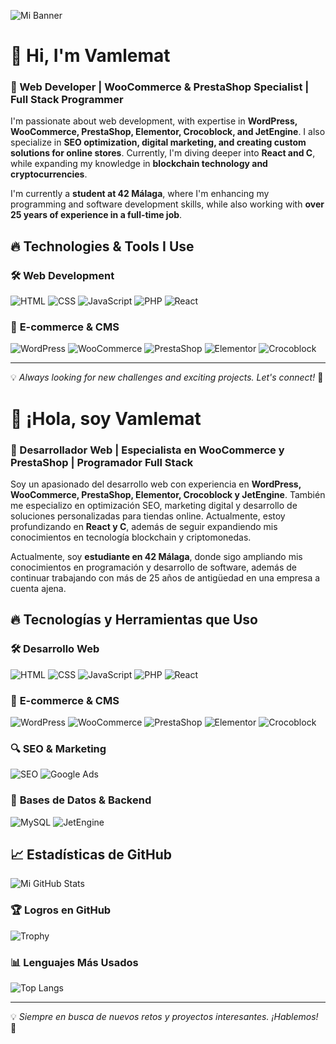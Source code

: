 ![Mi Banner]([https://i.imgur.com/5ib1zhU.png](https://github.com/vamlemat/vamlemat/blob/main/VAMLEMAT%20-%20LOGO%20(1920%20x%20800%20px)%20(1920%20x%20500%20px).jpg))

# 👋 Hi, I'm Vamlemat

### 🚀 Web Developer | WooCommerce & PrestaShop Specialist | Full Stack Programmer

I'm passionate about web development, with expertise in **WordPress, WooCommerce, PrestaShop, Elementor, Crocoblock, and JetEngine**. I also specialize in **SEO optimization, digital marketing, and creating custom solutions for online stores**. Currently, I'm diving deeper into **React and C**, while expanding my knowledge in **blockchain technology and cryptocurrencies**.

I'm currently a **student at 42 Málaga**, where I'm enhancing my programming and software development skills, while also working with **over 25 years of experience in a full-time job**.

## 🔥 **Technologies & Tools I Use**

### 🛠️ **Web Development**
![HTML](https://img.shields.io/badge/HTML5-E34F26?style=for-the-badge&logo=html5&logoColor=white)
![CSS](https://img.shields.io/badge/CSS3-1572B6?style=for-the-badge&logo=css3&logoColor=white)
![JavaScript](https://img.shields.io/badge/JavaScript-F7DF1E?style=for-the-badge&logo=javascript&logoColor=black)
![PHP](https://img.shields.io/badge/PHP-777BB4?style=for-the-badge&logo=php&logoColor=white)
![React](https://img.shields.io/badge/React-61DAFB?style=for-the-badge&logo=react&logoColor=black)

### 🛒 **E-commerce & CMS**
![WordPress](https://img.shields.io/badge/WordPress-21759B?style=for-the-badge&logo=wordpress&logoColor=white)
![WooCommerce](https://img.shields.io/badge/WooCommerce-96588A?style=for-the-badge&logo=woocommerce&logoColor=white)
![PrestaShop](https://img.shields.io/badge/PrestaShop-DF0067?style=for-the-badge&logo=prestashop&logoColor=white)
![Elementor](https://img.shields.io/badge/Elementor-92003B?style=for-the-badge&logo=elementor&logoColor=white)
![Crocoblock](https://img.shields.io/badge/Crocoblock-5A67D8?style=for-the-badge&logo=crocoblock&logoColor=white)

---
💡 _Always looking for new challenges and exciting projects. Let's connect!_ 🚀


# 👋 ¡Hola, soy Vamlemat

### 🚀 Desarrollador Web | Especialista en WooCommerce y PrestaShop | Programador Full Stack

Soy un apasionado del desarrollo web con experiencia en **WordPress, WooCommerce, PrestaShop, Elementor, Crocoblock y JetEngine**. También me especializo en optimización SEO, marketing digital y desarrollo de soluciones personalizadas para tiendas online. Actualmente, estoy profundizando en **React y C**, además de seguir expandiendo mis conocimientos en tecnología blockchain y criptomonedas.

Actualmente, soy **estudiante en 42 Málaga**, donde sigo ampliando mis conocimientos en programación y desarrollo de software, además de continuar trabajando con más de 25 años de antigüedad en una empresa a cuenta ajena.

## 🔥 **Tecnologías y Herramientas que Uso**

### 🛠️ **Desarrollo Web**
![HTML](https://img.shields.io/badge/HTML5-E34F26?style=for-the-badge&logo=html5&logoColor=white)
![CSS](https://img.shields.io/badge/CSS3-1572B6?style=for-the-badge&logo=css3&logoColor=white)
![JavaScript](https://img.shields.io/badge/JavaScript-F7DF1E?style=for-the-badge&logo=javascript&logoColor=black)
![PHP](https://img.shields.io/badge/PHP-777BB4?style=for-the-badge&logo=php&logoColor=white)
![React](https://img.shields.io/badge/React-61DAFB?style=for-the-badge&logo=react&logoColor=black)

### 🛒 **E-commerce & CMS**
![WordPress](https://img.shields.io/badge/WordPress-21759B?style=for-the-badge&logo=wordpress&logoColor=white)
![WooCommerce](https://img.shields.io/badge/WooCommerce-96588A?style=for-the-badge&logo=woocommerce&logoColor=white)
![PrestaShop](https://img.shields.io/badge/PrestaShop-DF0067?style=for-the-badge&logo=prestashop&logoColor=white)
![Elementor](https://img.shields.io/badge/Elementor-92003B?style=for-the-badge&logo=elementor&logoColor=white)
![Crocoblock](https://img.shields.io/badge/Crocoblock-5A67D8?style=for-the-badge&logo=crocoblock&logoColor=white)

### 🔍 **SEO & Marketing**
![SEO](https://img.shields.io/badge/SEO-1A73E8?style=for-the-badge&logo=google&logoColor=white)
![Google Ads](https://img.shields.io/badge/Google_Ads-4285F4?style=for-the-badge&logo=googleads&logoColor=white)

### 💾 **Bases de Datos & Backend**
![MySQL](https://img.shields.io/badge/MySQL-4479A1?style=for-the-badge&logo=mysql&logoColor=white)
![JetEngine](https://img.shields.io/badge/JetEngine-FF6F00?style=for-the-badge)

## 📈 **Estadísticas de GitHub**

![Mi GitHub Stats](https://github-readme-stats.vercel.app/api?username=vamlemat&show_icons=true&theme=radical)

### 🏆 **Logros en GitHub**
![Trophy](https://github-profile-trophy.vercel.app/?username=vamlemat&theme=onedark)

### 📊 **Lenguajes Más Usados**
![Top Langs](https://github-readme-stats.vercel.app/api/top-langs/?username=vamlemat&layout=compact&theme=radical)

---
💡 _Siempre en busca de nuevos retos y proyectos interesantes. ¡Hablemos!_ 🚀
